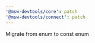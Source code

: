 ```yaml
---
'@msw-devtools/core': patch
'@msw-devtools/connect': patch
---
```


Migrate from enum to const enum
